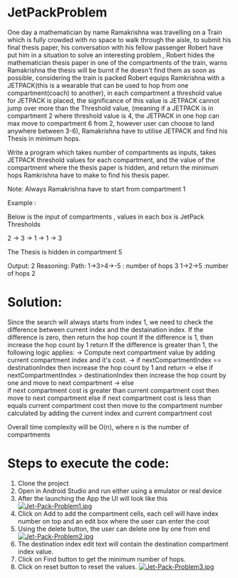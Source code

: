 # JetPackProblem
One day a mathematician by name Ramakrishna was travelling on a Train which is fully crowded with no space to walk through the aisle, to submit his final thesis paper, his conversation with his fellow passenger Robert have put him in a situation to solve an interesting problem , Robert  hides the mathematician thesis paper in one of the compartments of the train, warns Ramakrishna the thesis will be burnt if he doesn't find them as soon as possible, considering the train is packed Robert equips Ramkrishna with a JETPACK(this is a wearable that can be used to hop from one compartment(coach) to another), in each compartment a threshold value for JETPACK is placed, the significance of this value is JETPACK cannot jump over more than the Threshold value, (meaning if a JETPACK is in compartment 2 where threshold value is 4, the JETPACK in one hop can max move to compartment 6 from 2, however user can choose to land anywhere between 3-6), Ramakrishna have to utilise JETPACK and find his Thesis in minimum hops.

Write a program which takes number of compartments as inputs, takes JETPACK threshold values for each compartment, and the value of the compartment where the thesis paper is hidden, and return the minimum hops Ramkrishna have to make to find his thesis paper.

Note: Always Ramakrishna have to start from compartment 1
 
Example :

Below is the input of compartments , values in each box is JetPack Thresholds

2 -> 3 -> 1 -> 1 -> 3
 

The Thesis is hidden in compartment 5

Output:
2
Reasoning:
Path:
1->3>4->-5  : number of hops 3
1->2->5       :number of hops 2

# Solution:
Since the search will always starts from index 1, we need to check the difference between current index and the destaination index.
If the difference is zero, then return the hop count
If the difference is 1, then increase the hop count by 1 return
If the difference is greater than 1, the following logic applies:
   -> Compute next compartment value by adding current compartment index and it's cost.
   -> if nextCompartmentIndex == destinationIndex
        then increase the hop count by 1 and return
   -> else if nextCompartmentIndex > destinationIndex
       then increase the hop count by one and move to next compartment
   -> else  
      if next compartment cost is greater than current compartment cost
        then move to next compartment
      else if next compartment cost is less than equals current compartment cost
        then move to the compartment number calculated by adding the current index and current compartment cost
        
        
   Overall time complexity will be O(n), where n is the number of compartments
  # Steps to execute the code:
  1. Clone the project
  2. Open in Android Studio and run either using a emulator or real device
  3. After the launching the App the UI will look like this
    [![Jet-Pack-Problem1.jpg](https://i.postimg.cc/GpN8Hvkd/Jet-Pack-Problem1.jpg)](https://postimg.cc/Ffys6dWB)  
  4. Click on Add to add the compartment cells, each cell will have index number on top and an edit box where the user can enter the cost
  5. Using the delete button, the user can delete one by one from end
[![Jet-Pack-Problem2.jpg](https://i.postimg.cc/3RThSRh2/Jet-Pack-Problem2.jpg)](https://postimg.cc/67YFTByQ)
6. The destination index edit text will contain the destination compartment index value.
  7. Click on Find button to get the minimum number of hops.
  8. Click on reset button to reset the values.
[![Jet-Pack-Problem3.jpg](https://i.postimg.cc/sDFL58VZ/Jet-Pack-Problem3.jpg)](https://postimg.cc/G9QzCXTc)  
        
   
